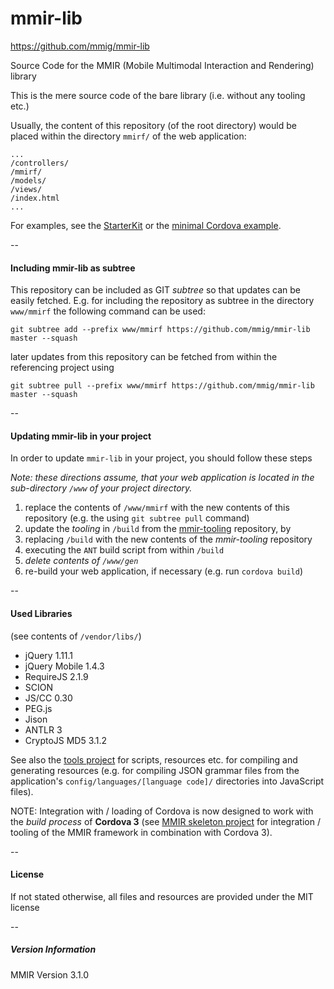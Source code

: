 mmir-lib
========

https://github.com/mmig/mmir-lib


Source Code for the MMIR (Mobile Multimodal Interaction and Rendering) library 

This is the mere source code of the bare library (i.e. without any tooling etc.)

Usually, the content of this repository (of the root directory)
would be placed within the directory ```mmirf/``` of the web application:

    ...
    /controllers/
    /mmirf/
    /models/
    /views/
    /index.html
    ...

For examples, see the [StarterKit][1] or the [minimal Cordova example][2].

--
#### Including mmir-lib as subtree

This repository can be included as GIT _subtree_ so that updates can be easily fetched.
E.g. for including the repository as subtree in the directory ```www/mmirf``` the 
following command can be used:

    git subtree add --prefix www/mmirf https://github.com/mmig/mmir-lib master --squash

later updates from this repository can be fetched from within the referencing project using

    git subtree pull --prefix www/mmirf https://github.com/mmig/mmir-lib master --squash

--
#### Updating mmir-lib in your project

In order to update `mmir-lib` in your project, you should follow these steps

_Note: these directions assume, that your web application is located in the
       sub-directory `/www` of your project directory._  

 1. replace the contents of `/www/mmirf` with the new contents of this repository 
    (e.g. the using `git subtree pull` command)
 1. update the _tooling_ in `/build` from the [mmir-tooling][3] repository, by
   1. replacing `/build` with the new contents of the _mmir-tooling_ repository
   1. executing the `ANT` build script from within `/build`
 1. _delete contents of `/www/gen`_
 1. re-build your web application, if necessary (e.g. run `cordova build`)

--
#### Used Libraries

(see contents of ```/vendor/libs/```)

 * jQuery 1.11.1
 * jQuery Mobile 1.4.3
 * RequireJS 2.1.9
 * SCION
 * JS/CC 0.30
 * PEG.js
 * Jison
 * ANTLR 3
 * CryptoJS MD5 3.1.2



See also the [tools project][3] for scripts, resources etc. for compiling and generating resources
(e.g. for compiling JSON grammar files from the application's `config/languages/[language code]/`
directories into JavaScript files).

NOTE: Integration with / loading of Cordova is now designed to work with the _build process_
      of **Cordova 3** (see [MMIR skeleton project][2] for integration / tooling of the MMIR framework
      in combination with Cordova 3).

--
#### License

If not stated otherwise, all files and resources are provided under the MIT license


--
##### Version Information

 MMIR Version 3.1.0


[1]: https://github.com/mmig/mmir-starter-kit
[2]: https://github.com/mmig/mmir-cordova
[3]: https://github.com/mmig/mmir-tooling


